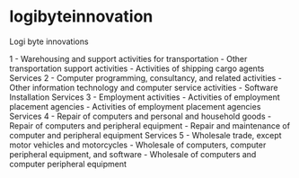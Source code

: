 # logibyteinnovation
Logi byte innovations

1 - Warehousing and support activities for transportation - Other transportation support activities - Activities of shipping cargo agents Services
2 - Computer programming, consultancy, and related activities - Other information technology and computer service activities - Software Installation Services
3 - Employment activities - Activities of employment placement agencies - Activities of employment placement agencies Services
4 - Repair of computers and personal and household goods - Repair of computers and peripheral equipment - Repair and maintenance of computer and peripheral equipment Services
5 - Wholesale trade, except motor vehicles and motorcycles - Wholesale of computers, computer peripheral equipment, and software - Wholesale of computers and computer peripheral equipment
